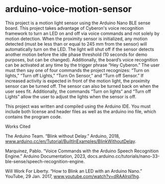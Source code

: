 # arduino-voice-motion-sensor
This project is a motion light sensor using the Arduino Nano BLE sense board. This project takes advantage of Cyberon's voice recognition framework to turn an LED on and off via voice commands and not solely by motion detection.
When the proximity sensor is initialized, any motion detected  (must be less than or equal to 245 mm from the sensor) will automatically turn on the LED. The light will shut off if the sensor detects another motion before the idle phase threshold (10 seconds for demo purposes, but can be changed). Additionally, the board’s voice recognition can be activated at any time by the trigger phrase “Hey Cyberon.” The user must then say one of four commands the project recognizes: “Turn on lights,” “Turn off Lights,” “Turn On Sensor,” and “Turn off Sensor.” If increased activity is expected in front of the motion light, the proximity sensor can be turned off. The sensor can also be turned back on when the user sees fit. Additionally, the commands “Turn on lights” and “Turn off Lights” allow the user to adjust the lights when the sensor is off.

This project was written and compiled using the Arduino IDE. You must include both license and header files as well as the arduino ino file, which contains the program code.

Works Cited

The Arduino Team. “Blink without Delay.” Arduino, 2018, www.arduino.cc/en/Tutorial/BuiltInExamples/BlinkWithoutDelay. 

Marquínez, Pablo. “Voice Commands with the Arduino Speech Recognition Engine.” Arduino Documentation, 2023, docs.arduino.cc/tutorials/nano-33-ble-sense/speech-recognition-engine. 

Will Work For Liberty. “How to Blink an LED with an Arduino Nano.” YouTube, 29 Jan. 2017, www.youtube.com/watch?v=dRAAIrpI1hg. 
